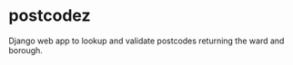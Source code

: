 postcodez
========

Django web app to lookup and validate postcodes returning the ward and borough.
